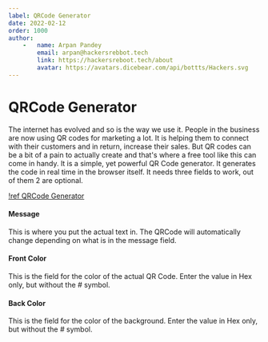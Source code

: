 ```yaml
---
label: QRCode Generator
date: 2022-02-12
order: 1000
author:
    -   name: Arpan Pandey
        email: arpan@hackersrebbot.tech
        link: https://hackersreboot.tech/about
        avatar: https://avatars.dicebear.com/api/bottts/Hackers.svg
---
```


# QRCode Generator
The internet has evolved and so is the way we use it. People in the business are now using QR codes for marketing a lot. It is helping them to connect with their customers and in return, increase their sales. But QR codes can be a bit of a pain to actually create and that's where a free tool like this can come in handy. It is a simple, yet powerful QR Code generator. It generates the code in real time in the browser itself. It needs three fields to work, out of them 2 are optional.

[!ref QRCode Generator](https://devarmyknife.hackersreboot.tech/generators/qrcode)

#### Message
This is where you put the actual text in. The QRCode will automatically change depending on what is in the message field.

#### Front Color
This is the field for the color of the actual QR Code. Enter the value in Hex only, but without the *#* symbol.

#### Back Color
This is the field for the color of the background. Enter the value in Hex only, but without the *#* symbol.
